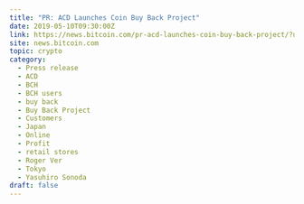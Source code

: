 ```yaml
---
title: "PR: ACD Launches Coin Buy Back Project"
date: 2019-05-10T09:30:00Z
link: https://news.bitcoin.com/pr-acd-launches-coin-buy-back-project/?utm_medium=RSS&utm_source=hune
site: news.bitcoin.com
topic: crypto
category:
  - Press release
  - ACD
  - BCH
  - BCH users
  - buy back
  - Buy Back Project
  - Customers
  - Japan
  - Online
  - Profit
  - retail stores
  - Roger Ver
  - Tokyo
  - Yasuhiro Sonoda
draft: false
---
```

